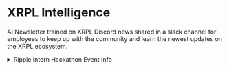 # XRPL Intelligence


AI Newsletter trained on XRPL Discord news shared in a slack channel for employees to keep up with the community and learn the newest updates on the XRPL ecosystem.




<details>
  <summary>Ripple Intern Hackathon Event Info</summary>

###  General

-  Dates:  Monday, July 31st - Monday, August 7th 
-  Event:  Monday, July 31st @ 8am - 9am PT 
-  Hosted: Jason Tigas (Developer Advocate)
-  Hakathon Theme:  Education

###  Judging Criteria

-  Innovation
-  Technical Implementation
-  Educational Video
-  User Experiencer
-  Potential for Internal Adoption

###  Submission Info

-  mail [awilliams.ripple.com](mailto:awilliams.ripple.com)
-  slack channel #internhackathon2023
-  hackmentors slack channel

###  Office Hours

-  jackson @ 11:00 am - 11:30 am PST
-  caleb @ 1:00 pm - 1:30 pm PST
-  jonathan @ 2:30 pm - 3:00 pm PST

sign up for a 15 minute slot using the form pinned
</details>
